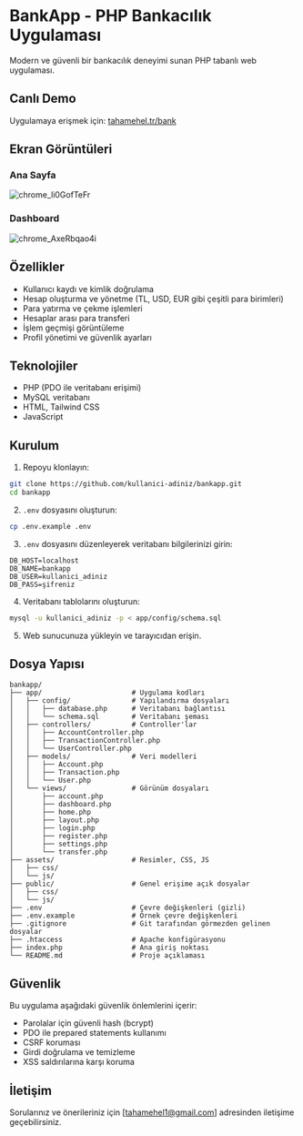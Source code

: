 # BankApp - PHP Bankacılık Uygulaması

Modern ve güvenli bir bankacılık deneyimi sunan PHP tabanlı web uygulaması.

## Canlı Demo

Uygulamaya erişmek için: [tahamehel.tr/bank](http://tahamehel.tr/bank)

## Ekran Görüntüleri

### Ana Sayfa
![chrome_li0GofTeFr](https://github.com/user-attachments/assets/3ee71a58-325f-48d1-886f-745dccaf1038)


### Dashboard
![chrome_AxeRbqao4i](https://github.com/user-attachments/assets/a82a4366-ea6e-4625-8063-5bf76f4118ba)


## Özellikler

- Kullanıcı kaydı ve kimlik doğrulama
- Hesap oluşturma ve yönetme (TL, USD, EUR gibi çeşitli para birimleri)
- Para yatırma ve çekme işlemleri
- Hesaplar arası para transferi
- İşlem geçmişi görüntüleme
- Profil yönetimi ve güvenlik ayarları

## Teknolojiler

- PHP (PDO ile veritabanı erişimi)
- MySQL veritabanı
- HTML, Tailwind CSS
- JavaScript

## Kurulum

1. Repoyu klonlayın:
```bash
git clone https://github.com/kullanici-adiniz/bankapp.git
cd bankapp
```

2. `.env` dosyasını oluşturun:
```bash
cp .env.example .env
```

3. `.env` dosyasını düzenleyerek veritabanı bilgilerinizi girin:
```
DB_HOST=localhost
DB_NAME=bankapp
DB_USER=kullanici_adiniz
DB_PASS=şifreniz
```

4. Veritabanı tablolarını oluşturun:
```bash
mysql -u kullanici_adiniz -p < app/config/schema.sql
```

5. Web sunucunuza yükleyin ve tarayıcıdan erişin.

## Dosya Yapısı

```
bankapp/
├── app/                      # Uygulama kodları
│   ├── config/               # Yapılandırma dosyaları
│   │   ├── database.php      # Veritabanı bağlantısı
│   │   └── schema.sql        # Veritabanı şeması
│   ├── controllers/          # Controller'lar
│   │   ├── AccountController.php
│   │   ├── TransactionController.php
│   │   └── UserController.php
│   ├── models/               # Veri modelleri
│   │   ├── Account.php
│   │   ├── Transaction.php
│   │   └── User.php
│   └── views/                # Görünüm dosyaları
│       ├── account.php
│       ├── dashboard.php
│       ├── home.php
│       ├── layout.php
│       ├── login.php
│       ├── register.php
│       ├── settings.php
│       └── transfer.php
├── assets/                   # Resimler, CSS, JS
│   ├── css/
│   └── js/
├── public/                   # Genel erişime açık dosyalar
│   ├── css/
│   └── js/
├── .env                      # Çevre değişkenleri (gizli)
├── .env.example              # Örnek çevre değişkenleri
├── .gitignore                # Git tarafından görmezden gelinen dosyalar
├── .htaccess                 # Apache konfigürasyonu
├── index.php                 # Ana giriş noktası
└── README.md                 # Proje açıklaması
```

## Güvenlik

Bu uygulama aşağıdaki güvenlik önlemlerini içerir:

- Parolalar için güvenli hash (bcrypt)
- PDO ile prepared statements kullanımı
- CSRF koruması
- Girdi doğrulama ve temizleme
- XSS saldırılarına karşı koruma


## İletişim

Sorularınız ve önerileriniz için [tahamehel1@gmail.com] adresinden iletişime geçebilirsiniz. 
